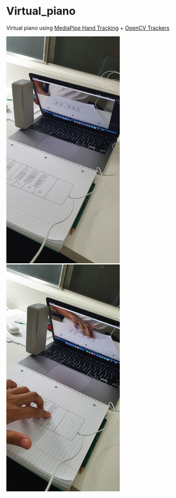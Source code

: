 # Virtual_piano
Virtual piano using [MediaPipe Hand Tracking](https://google.github.io/mediapipe/solutions/hands.html) + [OpenCV Trackers](https://docs.opencv.org/3.4/d9/df8/group__tracking.html)

<img width=300 height = 600 src="./src/overview.jpg"> &nbsp;&nbsp;&nbsp;&nbsp;&nbsp;&nbsp;<img width=300 height = 600 src="./src/main_working.jpg">

